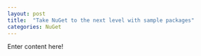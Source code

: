 ```yaml
---
layout: post
title:  "Take NuGet to the next level with sample packages"
categories: NuGet
---
```


Enter content here!
